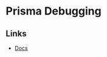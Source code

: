 # Prisma Debugging

## Links

- [Docs](https://www.prisma.io/docs/concepts/components/prisma-client/debugging)
